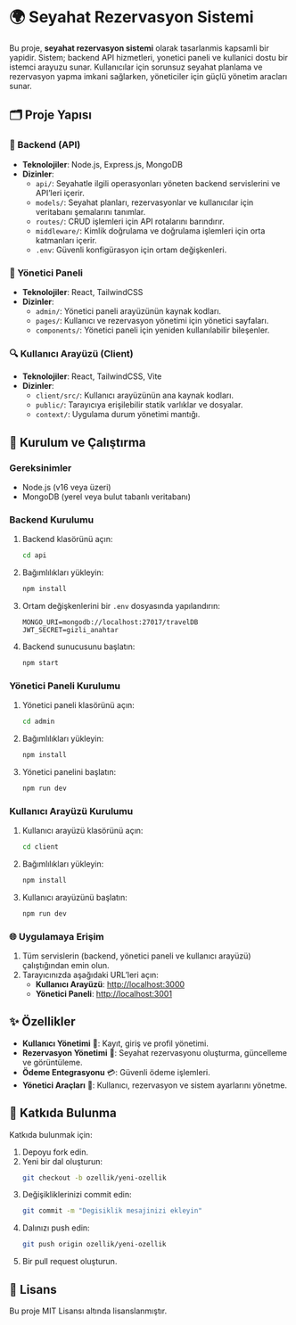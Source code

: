 # 🌍 Seyahat Rezervasyon Sistemi

Bu proje, **seyahat rezervasyon sistemi** olarak tasarlanmis kapsamli bir yapidir. Sistem; backend API hizmetleri, yonetici paneli ve kullanici dostu bir istemci arayuzu sunar. Kullanıcılar için sorunsuz seyahat planlama ve rezervasyon yapma imkani sağlarken, yöneticiler için güçlü yönetim aracları sunar.

## 🗂 Proje Yapısı

### 🔧 Backend (API)
- **Teknolojiler**: Node.js, Express.js, MongoDB
- **Dizinler**:
  - `api/`: Seyahatle ilgili operasyonları yöneten backend servislerini ve API’leri içerir.
  - `models/`: Seyahat planları, rezervasyonlar ve kullanıcılar için veritabanı şemalarını tanımlar.
  - `routes/`: CRUD işlemleri için API rotalarını barındırır.
  - `middleware/`: Kimlik doğrulama ve doğrulama işlemleri için orta katmanları içerir.
  - `.env`: Güvenli konfigürasyon için ortam değişkenleri.

### 🎨 Yönetici Paneli
- **Teknolojiler**: React, TailwindCSS
- **Dizinler**:
  - `admin/`: Yönetici paneli arayüzünün kaynak kodları.
  - `pages/`: Kullanıcı ve rezervasyon yönetimi için yönetici sayfaları.
  - `components/`: Yönetici paneli için yeniden kullanılabilir bileşenler.

### 🔍 Kullanıcı Arayüzü (Client)
- **Teknolojiler**: React, TailwindCSS, Vite
- **Dizinler**:
  - `client/src/`: Kullanıcı arayüzünün ana kaynak kodları.
  - `public/`: Tarayıcıya erişilebilir statik varlıklar ve dosyalar.
  - `context/`: Uygulama durum yönetimi mantığı.

## 🚀 Kurulum ve Çalıştırma

### Gereksinimler
- Node.js (v16 veya üzeri)
- MongoDB (yerel veya bulut tabanlı veritabanı)

### Backend Kurulumu
1. Backend klasörünü açın:
   ```bash
   cd api
   ```
2. Bağımlılıkları yükleyin:
   ```bash
   npm install
   ```
3. Ortam değişkenlerini bir `.env` dosyasında yapılandırın:
   ```env
   MONGO_URI=mongodb://localhost:27017/travelDB
   JWT_SECRET=gizli_anahtar
   ```
4. Backend sunucusunu başlatın:
   ```bash
   npm start
   ```

### Yönetici Paneli Kurulumu
1. Yönetici paneli klasörünü açın:
   ```bash
   cd admin
   ```
2. Bağımlılıkları yükleyin:
   ```bash
   npm install
   ```
3. Yönetici panelini başlatın:
   ```bash
   npm run dev
   ```

### Kullanıcı Arayüzü Kurulumu
1. Kullanıcı arayüzü klasörünü açın:
   ```bash
   cd client
   ```
2. Bağımlılıkları yükleyin:
   ```bash
   npm install
   ```
3. Kullanıcı arayüzünü başlatın:
   ```bash
   npm run dev
   ```

### 🌐 Uygulamaya Erişim
1. Tüm servislerin (backend, yönetici paneli ve kullanıcı arayüzü) çalıştığından emin olun.
2. Tarayıcınızda aşağıdaki URL’leri açın:
   - **Kullanıcı Arayüzü**: [http://localhost:3000](http://localhost:3000)
   - **Yönetici Paneli**: [http://localhost:3001](http://localhost:3001)

## ✨ Özellikler
- **Kullanıcı Yönetimi** 👥: Kayıt, giriş ve profil yönetimi.
- **Rezervasyon Yönetimi** 🚢: Seyahat rezervasyonu oluşturma, güncelleme ve görüntüleme.
- **Ödeme Entegrasyonu** 💳: Güvenli ödeme işlemleri.
- **Yönetici Araçları** 🔐: Kullanıcı, rezervasyon ve sistem ayarlarını yönetme.

## 💪 Katkıda Bulunma
Katkıda bulunmak için:
1. Depoyu fork edin.
2. Yeni bir dal oluşturun:
   ```bash
   git checkout -b ozellik/yeni-ozellik
   ```
3. Değişikliklerinizi commit edin:
   ```bash
   git commit -m "Degisiklik mesajinizi ekleyin"
   ```
4. Dalınızı push edin:
   ```bash
   git push origin ozellik/yeni-ozellik
   ```
5. Bir pull request oluşturun.

## 📓 Lisans
Bu proje MIT Lisansı altında lisanslanmıştır.

